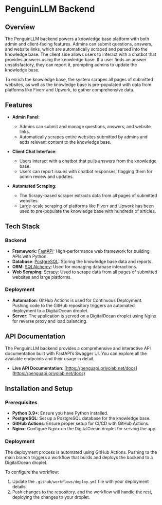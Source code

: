 # PenguinLLM Backend

## Overview

The PenguinLLM backend powers a knowledge base platform with both admin and client-facing features. Admins can submit questions, answers, and website links, which are automatically scraped and parsed into the knowledge base. The client side allows users to interact with a chatbot that provides answers using the knowledge base. If a user finds an answer unsatisfactory, they can report it, prompting admins to update the knowledge base.

To enrich the knowledge base, the system scrapes all pages of submitted websites, as well as the knowledge base is pre-populated with data from platforms like Fiverr and Upwork, to gather comprehensive data.

## Features

- **Admin Panel**:
  - Admins can submit and manage questions, answers, and website links.
  - Automatically scrapes entire websites submitted by admins and adds relevant content to the knowledge base.

- **Client Chat Interface**:
  - Users interact with a chatbot that pulls answers from the knowledge base.
  - Users can report issues with chatbot responses, flagging them for admin review and updates.

- **Automated Scraping**:
  - The Scrapy-based scraper extracts data from all pages of submitted websites.
  - Large-scale scraping of platforms like Fiverr and Upwork has been used to pre-populate the knowledge base with hundreds of articles.

## Tech Stack

### Backend
- **Framework**: [FastAPI](https://fastapi.tiangolo.com/): High-performance web framework for building APIs with Python.
- **Database**: [PostgreSQL](https://www.postgresql.org/): Storing the knowledge base data and reports.
- **ORM**: [SQLAlchemy](https://www.sqlalchemy.org/): Used for managing database interactions.
- **Web Scraping**: [Scrapy](https://scrapy.org/): Used to scrape data from all pages of submitted websites and large platforms.

### Deployment
- **Automation**: GitHub Actions is used for Continuous Deployment. Pushing code to the GitHub repository triggers an automated deployment to a DigitalOcean droplet.
- **Server**: The application is served on a DigitalOcean droplet using [Nginx](https://www.nginx.com/) for reverse proxy and load balancing.

## API Documentation

The PenguinLLM backend provides a comprehensive and interactive API documentation built with FastAPI’s Swagger UI. You can explore all the available endpoints and their usage in detail.

- **Live API Documentation**: [https://penguapi.priyolab.net/docs](https://penguapi.priyolab.net/docs)

## Installation and Setup

### Prerequisites
- **Python 3.9+**: Ensure you have Python installed.
- **PostgreSQL**: Set up a PostgreSQL database for the knowledge base.
- **GitHub Actions**: Ensure proper setup for CI/CD with GitHub Actions.
- **Nginx**: Configure Nginx on the DigitalOcean droplet for serving the app.

### Deployment

The deployment process is automated using GitHub Actions. Pushing to the main branch triggers a workflow that builds and deploys the backend to a DigitalOcean droplet.

To configure the workflow:
1. Update the `.github/workflows/deploy.yml` file with your deployment details.
2. Push changes to the repository, and the workflow will handle the rest, deploying the changes to your droplet.
